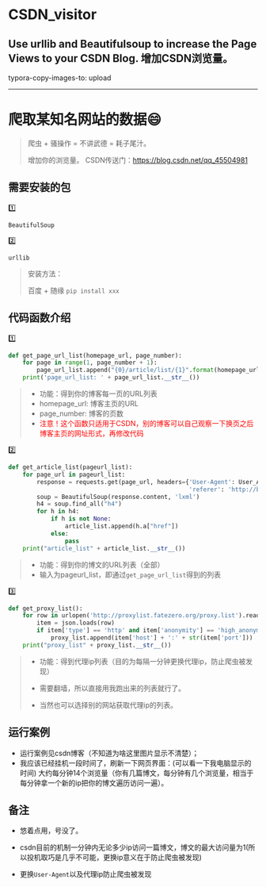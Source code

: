 # CSDN_visitor
Use urllib and Beautifulsoup to increase the Page Views to your CSDN Blog. 增加CSDN浏览量。
---
typora-copy-images-to: upload

---

# 爬取某知名网站的数据:smile:

> 爬虫 + 骚操作 = 不讲武德 = 耗子尾汁。
>
> 增加你的浏览量。
> CSDN传送门：<https://blog.csdn.net/qq_45504981>


## 需要安装的包

:one:

```
BeautifulSoup
```

:two:

```
urllib
```

>安装方法：
>
>百度 + 随缘 `pip install xxx`

## 代码函数介绍

:one: 

```python
def get_page_url_list(homepage_url, page_number):
    for page in range(1, page_number + 1):
        page_url_list.append("{0}/article/list/{1}".format(homepage_url, page))
    print('page_url_list: ' + page_url_list.__str__())
```

> + 功能：得到你的博客每一页的URL列表
> + homepage_url: 博客主页的URL
> + page_number: 博客的页数
> + <font color="red">注意！这个函数只适用于CSDN，别的博客可以自己观察一下换页之后博客主页的网址形式，再修改代码</font>

:two:

```python
def get_article_list(pageurl_list):
    for page_url in pageurl_list:
        response = requests.get(page_url, headers={'User-Agent': User_Agent[random.randint(0, len(User_Agent) - 1)],
                                                   'referer': 'http://blog.csdn.net'})
        soup = BeautifulSoup(response.content, 'lxml')
        h4 = soup.find_all("h4")
        for h in h4:
            if h is not None:
                article_list.append(h.a["href"])
            else:
                pass
    print("article_list" + article_list.__str__())
```

>+ 功能：得到你的博文的URL列表（全部）
>+ 输入为pageurl_list，即通过`get_page_url_list`得到的列表

:three:

```python
def get_proxy_list():
    for row in urlopen('http://proxylist.fatezero.org/proxy.list').readlines():
        item = json.loads(row)
        if item['type'] == 'http' and item['anonymity'] == 'high_anonymous' and item['response_time'] < 7:
            proxy_list.append(item['host'] + ':' + str(item['port']))
    print("proxy_list" + proxy_list.__str__())
```

>+ 功能：得到代理ip列表（目的为每隔一分钟更换代理ip，防止爬虫被发现）
>
>+ 需要翻墙，所以直接用我跑出来的列表就行了。
>+ 当然也可以选择别的网站获取代理ip的列表。

## 运行案例
+ 运行案例见csdn博客（不知道为啥这里图片显示不清楚）；
+ 我应该已经挂机一段时间了，刷新一下网页界面：(可以看一下我电脑显示的时间)
大约每分钟14个浏览量（你有几篇博文，每分钟有几个浏览量，相当于每分钟拿一个新的ip把你的博文遍历访问一遍）。

## 备注

+ 悠着点用，号没了。

+ csdn目前的机制一分钟内无论多少ip访问一篇博文，博文的最大访问量为1(所以投机取巧是几乎不可能，更换ip意义在于防止爬虫被发现)

+ 更换`User-Agent`以及代理ip防止爬虫被发现

